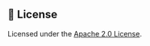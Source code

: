 
## 📝 License

Licensed under the
[Apache 2.0 License](https://github.com/carbon-design-system/carbon-for-ibm-dotcom/blob/master/LICENSE).
